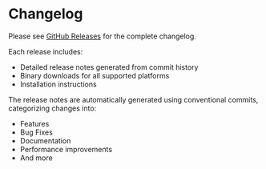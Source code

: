 # Changelog

Please see [GitHub Releases](https://github.com/wasabeef/emu/releases) for the complete changelog.

Each release includes:

- Detailed release notes generated from commit history
- Binary downloads for all supported platforms
- Installation instructions

The release notes are automatically generated using conventional commits, categorizing changes into:

- Features
- Bug Fixes
- Documentation
- Performance improvements
- And more
